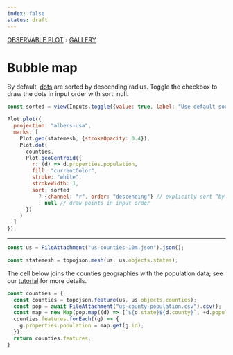 ```yaml
---
index: false
status: draft
---
```


<div style="color: grey; font: 13px/25.5px var(--sans-serif); text-transform: uppercase;"><h1 style="display: none;">Plot: Bubble map</h1><a href="/plot">Observable Plot</a> › <a href="/@observablehq/plot-gallery">Gallery</a></div>

# Bubble map

By default, [dots](https://observablehq.com/plot/marks/dot) are sorted by descending radius. Toggle the checkbox to draw the dots in input order with sort: null.

```js
const sorted = view(Inputs.toggle({value: true, label: "Use default sort"}));
```

```js echo
Plot.plot({
  projection: "albers-usa",
  marks: [
    Plot.geo(statemesh, {strokeOpacity: 0.4}),
    Plot.dot(
      counties,
      Plot.geoCentroid({
        r: (d) => d.properties.population,
        fill: "currentColor",
        stroke: "white",
        strokeWidth: 1,
        sort: sorted
          ? {channel: "r", order: "descending"} // explicitly sort “by descending radius”, which is the default
          : null // draw points in input order
      })
    )
  ]
});
```

---

```js echo
const us = FileAttachment("us-counties-10m.json").json();
```

```js echo
const statemesh = topojson.mesh(us, us.objects.states);
```

The cell below joins the counties geographies with the population data; see our [tutorial](https://observablehq.com/@observablehq/build-your-first-choropleth-map-with-observable-plot) for more details.

```js echo
const counties = {
  const counties = topojson.feature(us, us.objects.counties);
  const pop = await FileAttachment("us-county-population.csv").csv();
  const map = new Map(pop.map((d) => [`${d.state}${d.county}`, +d.population]));
  counties.features.forEach((g) => {
    g.properties.population = map.get(g.id);
  });
  return counties.features;
}
```
